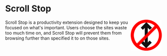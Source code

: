 # Scroll Stop
<img src="icon128.png?raw=true" align="right" width="100">
Scroll Stop is a productivity extension designed to keep you focused on what's important. Users choose the sites waste too much time on, and Scroll Stop will prevent them from browsing further than specified it to on those sites.
